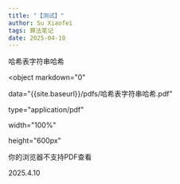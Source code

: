 ```yaml
---
title: "【测试】"
author: Su Xiaofei
tags: 算法笔记
date: 2025-04-10
---
```


哈希表字符串哈希


<object markdown="0"

  data="{{site.baseurl}}/pdfs/哈希表字符串哈希.pdf"

  type="application/pdf"

  width="100%"

  height="600px"

  <p>你的浏览器不支持PDF查看</p>

</object>

2025.4.10


